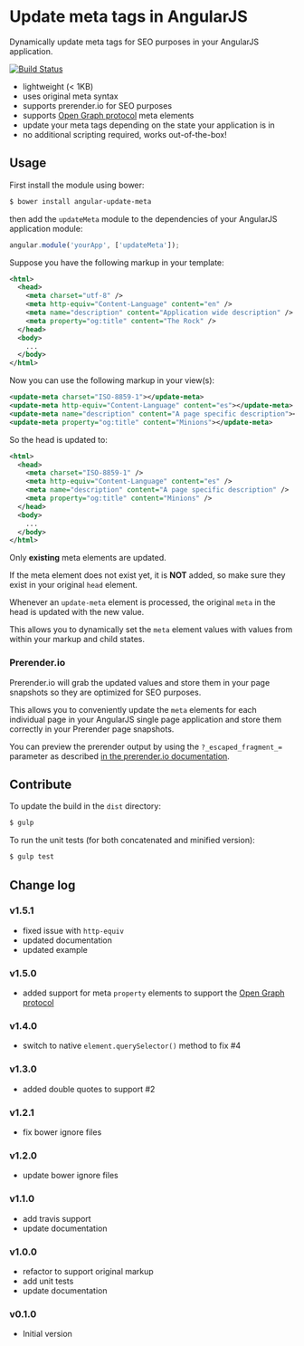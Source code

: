 # Update meta tags in AngularJS

Dynamically update meta tags for SEO purposes in your AngularJS application. 

[![Build Status](https://travis-ci.org/jvandemo/angular-update-meta.svg?branch=master)](https://travis-ci.org/jvandemo/angular-update-meta)

- lightweight (< 1KB)
- uses original meta syntax
- supports prerender.io for SEO purposes
- supports [Open Graph protocol](http://ogp.me/) meta elements
- update your meta tags depending on the state your application is in
- no additional scripting required, works out-of-the-box!

## Usage

First install the module using bower:
 
```bash
$ bower install angular-update-meta
```

then add the `updateMeta` module to the dependencies of your AngularJS application module:

```javascript
angular.module('yourApp', ['updateMeta']);
```

Suppose you have the following markup in your template:

```xml
<html>
  <head>
    <meta charset="utf-8" />
    <meta http-equiv="Content-Language" content="en" />
    <meta name="description" content="Application wide description" />
    <meta property="og:title" content="The Rock" />
  </head>
  <body>
    ...
  </body>
</html>
```

Now you can use the following markup in your view(s):
 
```xml
<update-meta charset="ISO-8859-1"></update-meta>
<update-meta http-equiv="Content-Language" content="es"></update-meta>
<update-meta name="description" content="A page specific description"></update-meta>
<update-meta property="og:title" content="Minions"></update-meta>
```

So the head is updated to:

```xml
<html>
  <head>
    <meta charset="ISO-8859-1" />
    <meta http-equiv="Content-Language" content="es" />
    <meta name="description" content="A page specific description" />
    <meta property="og:title" content="Minions" />
  </head>
  <body>
    ...
  </body>
</html>
```

Only **existing** meta elements are updated.

If the meta element does not exist yet, it is **NOT** added, so make sure they exist in your original `head` element.

Whenever an `update-meta` element is processed, the original `meta` in the head is updated with the new value.

This allows you to dynamically set the `meta` element values with values from within your markup and child states.

### Prerender.io

Prerender.io will grab the updated values and store them in your page snapshots so they are optimized for SEO purposes.

This allows you to conveniently update the `meta` elements for each individual page in your AngularJS single page application and store them correctly in your Prerender page snapshots.

You can preview the prerender output by using the `?_escaped_fragment_=` parameter as described [in the prerender.io documentation](https://prerender.io/documentation).

## Contribute

To update the build in the `dist` directory:

```bash
$ gulp
```

To run the unit tests (for both concatenated and minified version):

```bash
$ gulp test
```

## Change log

### v1.5.1

- fixed issue with `http-equiv`
- updated documentation
- updated example

### v1.5.0

- added support for meta `property` elements to support the [Open Graph protocol](http://ogp.me/)

### v1.4.0

- switch to native `element.querySelector()` method to fix #4

### v1.3.0

- added double quotes to support #2

### v1.2.1

- fix bower ignore files

### v1.2.0

- update bower ignore files

### v1.1.0

- add travis support
- update documentation

### v1.0.0

- refactor to support original markup
- add unit tests
- update documentation

### v0.1.0

- Initial version
